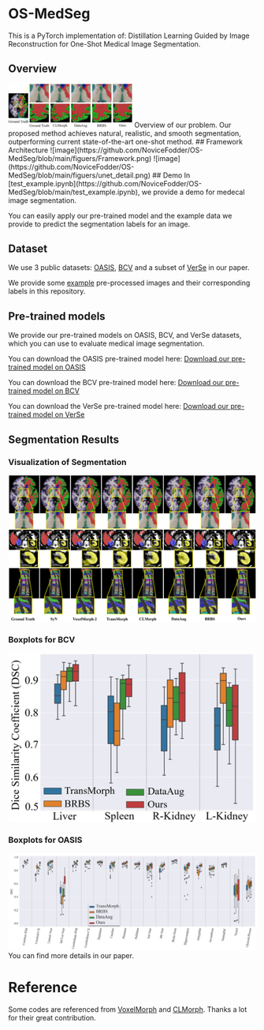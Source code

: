 # OS-MedSeg
This is a PyTorch implementation of: Distillation Learning Guided by Image Reconstruction for One-Shot Medical Image Segmentation.
## Overview 
<img src="https://github.com/NoviceFodder/OS-MedSeg/blob/main/figuers/intro.png" alt="Description" width="50%" height="50%" />
Overview of our problem. Our proposed method achieves natural, realistic, and smooth segmentation, outperforming current state-of-the-art one-shot method.
## Framework Architecture
![image](https://github.com/NoviceFodder/OS-MedSeg/blob/main/figuers/Framework.png)
![image](https://github.com/NoviceFodder/OS-MedSeg/blob/main/figuers/unet_detail.png)
## Demo
In [test_example.ipynb](https://github.com/NoviceFodder/OS-MedSeg/blob/main/test_example.ipynb), we provide a demo for medecal image segmentation. 

You can easily apply our pre-trained model and the example data we provide to predict the segmentation labels for an image.
## Dataset
We use 3 public datasets: [OASIS](https://github.com/adalca/medical-datasets/blob/master/neurite-oasis.md), [BCV](https://cloud.imi.uni-luebeck.de/s/nAHdcPDPbBsNrgX/download) and a subset of [VerSe](https://github.com/anjany/verse) in our paper. 

We provide some [example](https://github.com/NoviceFodder/OS-MedSeg/tree/main/data) pre-processed images and their corresponding labels in this repository.
## Pre-trained models
We provide our pre-trained models on OASIS, BCV, and VerSe datasets, which you can use to evaluate medical image segmentation.

You can download the OASIS pre-trained model here: [Download our pre-trained model on OASIS](https://drive.google.com/file/d/1zEt8aLy22FMb2lGZnYRT4u2B2cEIeeX4/view?usp=drive_link)

You can download the BCV pre-trained model here: [Download our pre-trained model on BCV](https://drive.google.com/file/d/1CjGejST1QTAJ715qtly_IHX_bXzoIPtR/view?usp=drive_link)

You can download the VerSe pre-trained model here: [Download our pre-trained model on VerSe](https://drive.google.com/file/d/1sHApcMk8ZMmIhI-S_Jk32YEf7nyKcZyx/view?usp=drive_link)
## Segmentation Results
### Visualization of Segmentation
![image](https://github.com/NoviceFodder/OS-MedSeg/blob/main/figuers/res_main.png)
### Boxplots for BCV
![image](https://github.com/NoviceFodder/OS-MedSeg/blob/main/figuers/bcv_boxplots.png)
### Boxplots for OASIS
![image](https://github.com/NoviceFodder/OS-MedSeg/blob/main/figuers/OASIS_boxplots.png)
You can find more details in our paper.
# Reference
Some codes are referenced from [VoxelMorph](https://github.com/voxelmorph/voxelmorph) and [CLMorph](https://github.com/lihaoliu-cambridge/unsupervised-medical-image-segmentation). Thanks a lot for their great contribution.

